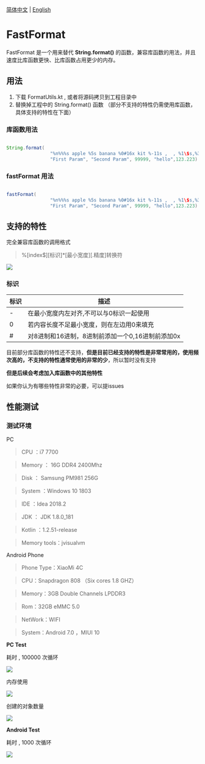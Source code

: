 [简体中文](https://github.com/lzl471954654/FastFormat/blob/master/README_CN.md) | [English](https://github.com/lzl471954654/FastFormat/blob/master/README.md)

# FastFormat

FastFormat 是一个用来替代 **String.format()** 的函数，兼容库函数的用法，并且速度比库函数更快、比库函数占用更少的内存。

## 用法

1. 下载 FormatUtils.kt , 或者将源码拷贝到工程目录中
2. 替换掉工程中的 String.format() 函数 （部分不支持的特性仍需使用库函数，具体支持的特性在下面）


### 库函数用法

```java

String.format(
                "%n%%%s apple %5s banana %0#16x kit %-11s ,  , %1\$s,%3.6f",
                "First Param", "Second Param", 99999, "hello",123.223)

```

### fastFormat 用法

```java

fastFormat(
                "%n%%%s apple %5s banana %0#16x kit %-11s ,  , %1\$s,%3.6f",
                "First Param", "Second Param", 99999, "hello",123.223)

```

## 支持的特性

完全兼容库函数的调用格式

>   %[index$][标识]*[最小宽度][.精度]转换符

![](https://github.com/lzl471954654/FastFormat/blob/master/features_cn.jpg?raw=true)

### 标识

|标识|描述|
|---|---|
|-|在最小宽度内左对齐,不可以与0标识一起使用|
|0|若内容长度不足最小宽度，则在左边用0来填充|
|#|对8进制和16进制，8进制前添加一个0,16进制前添加0x|

目前部分库函数的特性还不支持，**但是目前已经支持的特性是非常常用的，使用频次高的，不支持的特性通常使用的非常的少**，所以暂时没有支持

**但是后续会考虑加入库函数中的其他特性**

如果你认为有哪些特性非常的必要，可以提issues



## 性能测试

### 测试环境

PC


> CPU ：i7 7700

> Memory ： 16G DDR4 2400Mhz

> Disk ： Samsung PM981 256G

> System ：Windows 10 1803

> IDE  ：Idea 2018.2

> JDK  ： JDK 1.8.0_181

> Kotlin ：1.2.51-release

> Memory tools：jvisualvm

Android Phone

> Phone Type：XiaoMi 4C

> CPU：Snapdragon 808 （Six cores 1.8 GHZ）

> Memory：3GB Double Channels LPDDR3 

> Rom：32GB  eMMC 5.0

> NetWork：WIFI

> System：Android 7.0 ，MIUI 10

**PC Test**

耗时 , 100000 次循环

![](https://github.com/lzl471954654/FastFormat/blob/master/speed.jpg?raw=true)

内存使用

![](https://github.com/lzl471954654/FastFormat/blob/master/memory_all.jpg?raw=true)

创建的对象数量

![](https://github.com/lzl471954654/FastFormat/blob/master/object_count.jpg?raw=true)


**Android Test**

耗时 , 1000 次循环

![](https://github.com/lzl471954654/FastFormat/blob/master/android_speed.jpg?raw=true)
